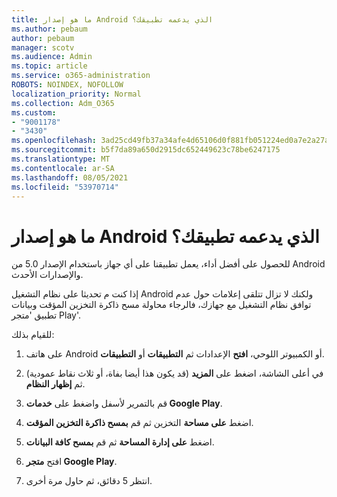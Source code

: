 ```yaml
---
title: ما هو إصدار Android الذي يدعمه تطبيقك؟
ms.author: pebaum
author: pebaum
manager: scotv
ms.audience: Admin
ms.topic: article
ms.service: o365-administration
ROBOTS: NOINDEX, NOFOLLOW
localization_priority: Normal
ms.collection: Adm_O365
ms.custom:
- "9001178"
- "3430"
ms.openlocfilehash: 3ad25cd49fb37a34afe4d65106d0f881fb051224ed0a7e2a27a1fd2f52645433
ms.sourcegitcommit: b5f7da89a650d2915dc652449623c78be6247175
ms.translationtype: MT
ms.contentlocale: ar-SA
ms.lasthandoff: 08/05/2021
ms.locfileid: "53970714"
---
```

# <a name="what-version-of-android-does-your-app-support"></a>ما هو إصدار Android الذي يدعمه تطبيقك؟

للحصول على أفضل أداء، يعمل تطبيقنا على أي جهاز باستخدام الإصدار 5.0 من Android والإصدارات الأحدث.

إذا كنت م تحديثا على نظام التشغيل Android ولكنك لا تزال تتلقى إعلامات حول عدم توافق نظام التشغيل مع جهازك، فالرجاء محاولة مسح ذاكرة التخزين المؤقت وبيانات تطبيق 'متجر Play'.

للقيام بذلك: 

1. على هاتف Android أو الكمبيوتر اللوحي، **افتح** الإعدادات ثم **التطبيقات** أو **التطبيقات**.

2. في أعلى الشاشة، اضغط على **المزيد** (قد يكون هذا أيضا بفاة، أو ثلاث نقاط عمودية) ثم **إظهار النظام**. 

3. قم بالتمرير لأسفل واضغط على **خدمات Google Play**. 

4. اضغط **على مساحة** التخزين ثم قم **بمسح ذاكرة التخزين المؤقت**. 

5. اضغط **على إدارة المساحة** ثم قم **بمسح كافة البيانات**. 

6. افتح **متجر Google Play**. 

7. انتظر 5 دقائق، ثم حاول مرة أخرى. 
